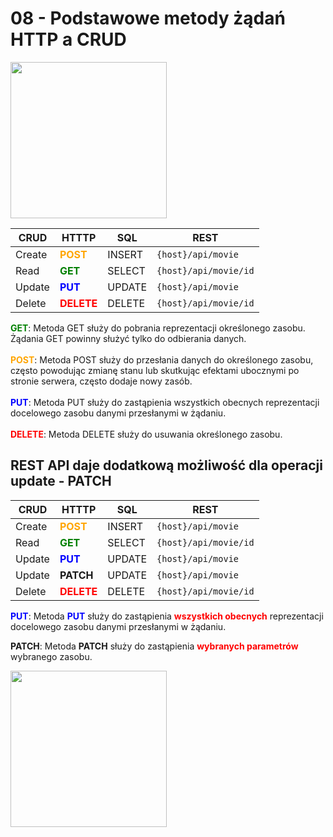 # 08 - Podstawowe metody żądań HTTP a CRUD

<a href="https://miroslawmamczur.pl/czym-jest-api-i-jakie-sa-jego-rodzaje/">
    <img src="https://codestoresolutions.com/wp-content/uploads/2023/08/crud.webp" height="250">
</a>

| CRUD   | HTTTP                                      | SQL    | REST                      |
|--------|--------------------------------------------|--------|---------------------------|
| Create | <span style="color:orange">**POST**</span> | INSERT | ```{host}/api/movie```    |
| Read   | <span style="color:green">**GET**</span>   | SELECT | ```{host}/api/movie/id``` |
| Update | <span style="color:blue">**PUT**</span>    | UPDATE | ```{host}/api/movie```    |
| Delete | <span style="color:red">**DELETE**</span>  | DELETE | ```{host}/api/movie/id``` |

<span style="color:green">**GET**</span>: Metoda GET służy do pobrania reprezentacji określonego zasobu. Żądania GET
powinny służyć tylko do odbierania danych.
<br><br>
<span style="color:orange">**POST**</span>: Metoda POST służy do przesłania danych do określonego zasobu, często
powodując zmianę stanu lub skutkując efektami ubocznymi po stronie serwera, często
dodaje nowy zasób.
<br><br>
<span style="color:blue">**PUT**</span>: Metoda PUT służy do zastąpienia wszystkich obecnych reprezentacji docelowego
zasobu danymi przesłanymi w żądaniu.
<br><br>
<span style="color:red">**DELETE**</span>: Metoda DELETE służy do usuwania określonego zasobu.

## REST API daje dodatkową możliwość dla operacji update - PATCH

| CRUD   | HTTTP                                      | SQL    | REST                      |
|--------|--------------------------------------------|--------|---------------------------|
| Create | <span style="color:orange">**POST**</span> | INSERT | ```{host}/api/movie```    |
| Read   | <span style="color:green">**GET**</span>   | SELECT | ```{host}/api/movie/id``` |
| Update | <span style="color:blue">**PUT**</span>    | UPDATE | ```{host}/api/movie```    |
| Update | **PATCH**                                  | UPDATE | ```{host}/api/movie```    |
| Delete | <span style="color:red">**DELETE**</span>  | DELETE | ```{host}/api/movie/id``` |

<span style="color:blue">**PUT**</span>: Metoda <span style="color:blue">**PUT**</span> służy do
zastąpienia <span style="color:red">**wszystkich obecnych**</span> reprezentacji docelowego
zasobu danymi przesłanymi w żądaniu.

**PATCH**: Metoda **PATCH** służy do zastąpienia <span style="color:red">**wybranych parametrów**</span> wybranego
zasobu.

<a href="https://javacodehouse.com/blog/REST-put-vs-patch/">
    <img src="https://javacodehouse.com/assets/img/thumb/PUT-vs-PATCH.svg" height="250">
</a>

